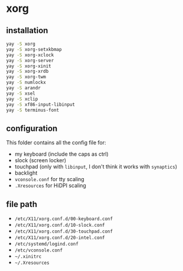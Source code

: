# xorg

## installation

```bash
yay -S xorg
yay -S xorg-setxkbmap
yay -S xorg-xclock
yay -S xorg-server
yay -S xorg-xinit
yay -S xorg-xrdb
yay -S xorg-twm
yay -S numlockx
yay -S arandr
yay -S xsel
yay -S xclip
yay -S xf86-input-libinput
yay -S terminus-font
```

## configuration

This folder contains all the config file for:
- my keyboard (include the caps as ctrl)
- slock (screen locker)
- touchpad (only with `libinput`, I don't think it works with `synaptics`)
- backlight
- `vconsole.conf` for tty scaling
- `.Xresources` for HiDPI scaling

## file path

- `/etc/X11/xorg.conf.d/00-keyboard.conf`
- `/etc/X11/xorg.conf.d/10-slock.conf`
- `/etc/X11/xorg.conf.d/30-touchpad.conf`
- `/etc/X11/xorg.conf.d/20-intel.conf`
- `/etc/systemd/logind.conf`
- `/etc/vconsole.conf`
- `~/.xinitrc`
- `~/.Xresources`

